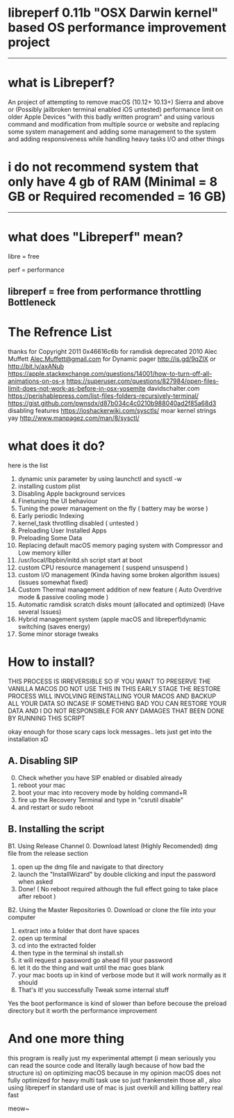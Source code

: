 # libreperf 0.11b "OSX Darwin kernel" based OS performance improvement project
------------
# what is Libreperf?
An project of attempting to remove macOS (10.12+ 10.13+) Sierra and above or (Possibly jailbroken terminal enabled iOS untested) performance limit on older Apple Devices "with this badly written program" and using various command and modification from multiple source or website and replacing some system management and adding some management to the system and adding responsiveness while handling heavy tasks I/O and other things
# i do not recommend system that only have 4 gb of RAM (Minimal = 8 GB or Required recomended = 16 GB)
------------
# what does "Libreperf" mean?
libre = free

perf = performance

libreperf = free from performance throttling Bottleneck
------------
# The Refrence List

thanks for Copyright 2011  0x46616c6b for ramdisk 
deprecated 2010 Alec Muffett Alec.Muffett@gmail.com for Dynamic pager
http://is.gd/9qZIX or http://bit.ly/axANub
https://apple.stackexchange.com/questions/14001/how-to-turn-off-all-animations-on-os-x
https://superuser.com/questions/827984/open-files-limit-does-not-work-as-before-in-osx-yosemite
davidschalter.com
https://perishablepress.com/list-files-folders-recursively-terminal/
https://gist.github.com/pwnsdx/d87b034c4c0210b988040ad2f85a68d3 disabling features
https://ioshackerwiki.com/sysctls/ moar kernel strings yay
http://www.manpagez.com/man/8/sysctl/


# what does it do?
here is the list

1. dynamic unix parameter by using launchctl and sysctl -w
2. installing custom plist
3. Disabling Apple background services
4. Finetuning the UI behaviour 
5. Tuning the power management on the fly ( battery may be worse )
6. Early periodic Indexing
7. kernel_task throtlling disabled ( untested )
8. Preloading User Installed Apps
9. Preloading Some Data
10. Replacing default macOS memory paging system with Compressor and Low memory killer 
11. /usr/local/lbpbin/initd.sh script start at boot
12. custom CPU resource management ( suspend unsuspend )
13. custom I/O management (Kinda having some broken algorithm issues)(issues somewhat fixed)
14. Custom Thermal management addition of new feature ( Auto Overdrive mode & passive cooling mode )
15. Automatic ramdisk scratch disks mount (allocated and optimized) (Have several Issues)
16. Hybrid management system (apple macOS and libreperf)dynamic switching (saves energy)
17. Some minor storage tweaks

# How to install?

THIS PROCESS IS IRREVERSIBLE SO IF YOU WANT TO PRESERVE THE VANILLA MACOS DO NOT USE THIS
IN THIS EARLY STAGE THE RESTORE PROCESS WILL INVOLVING REINSTALLING YOUR MACOS
AND BACKUP ALL YOUR DATA SO INCASE IF SOMETHING BAD YOU CAN RESTORE YOUR DATA
AND I DO NOT RESPONSIBLE FOR ANY DAMAGES THAT BEEN DONE BY RUNNING THIS SCRIPT

okay enough for those scary caps lock messages.. lets just get into the installation xD

A. Disabling SIP
----------
0. Check whether you have SIP enabled or disabled already
1. reboot your mac
2. boot your mac into recovery mode by holding command+R
3. fire up the Recovery Terminal and type in "csrutil disable"
4. and restart or sudo reboot

B. Installing the script
----------
B1. Using Release Channel
0. Download latest (Highly Recomended) dmg file from the release section
1. open up the dmg file and navigate to that directory
2. launch the "InstallWizard" by double clicking and input the password when asked
3. Done! ( No reboot required although the full effect going to take place after reboot )

B2. Using the Master Repositories
0. Download or clone the file into your computer
1. extract into a folder that dont have spaces
2. open up terminal
3. cd into the extracted folder
4. then type in the terminal sh install.sh
5. it will request a password go ahead fill your password
6. let it do the thing and wait until the mac goes blank
7. your mac boots up in kind of verbose mode but it will work normally as it should
8. That's it! you successfully Tweak some internal stuff

Yes the boot performance is kind of slower than before becouse the preload directory but it worth the performance improvement

# And one more thing
this program is really just my experimental attempt (i mean seriously you can read the source code and literally laugh because of how bad the structure is) on optimizing macOS because in my opinion macOS does not fully optimized for heavy multi task use so just frankenstein those all , also using libreperf in standard use of mac is just overkill and killing battery real fast 


meow~
